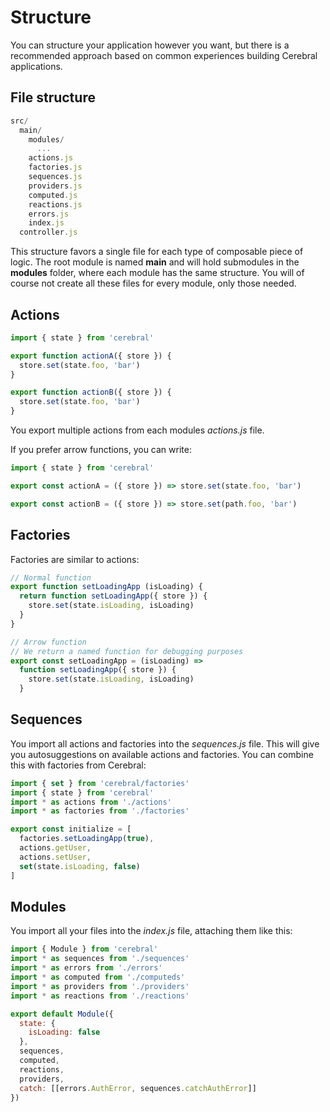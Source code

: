 # Structure

You can structure your application however you want, but there is a recommended approach based on common experiences building Cerebral applications.

## File structure

```js
src/
  main/
    modules/
      ...
    actions.js
    factories.js
    sequences.js
    providers.js
    computed.js
    reactions.js
    errors.js
    index.js
  controller.js
```

This structure favors a single file for each type of composable piece of logic. The root module is named **main** and will hold submodules in the **modules** folder, where each module has the same structure. You will of course not create all these files for every module, only those needed.

## Actions

```js
import { state } from 'cerebral'

export function actionA({ store }) {
  store.set(state.foo, 'bar')
}

export function actionB({ store }) {
  store.set(state.foo, 'bar')
}
```

You export multiple actions from each modules *actions.js* file.

If you prefer arrow functions, you can write:

```js
import { state } from 'cerebral'

export const actionA = ({ store }) => store.set(state.foo, 'bar')

export const actionB = ({ store }) => store.set(path.foo, 'bar')
```

## Factories

Factories are similar to actions:

```js
// Normal function
export function setLoadingApp (isLoading) {
  return function setLoadingApp({ store }) {
    store.set(state.isLoading, isLoading)
  }
}

// Arrow function
// We return a named function for debugging purposes
export const setLoadingApp = (isLoading) =>
  function setLoadingApp({ store }) {
    store.set(state.isLoading, isLoading)
  }
```

## Sequences

You import all actions and factories into the *sequences.js* file. This will give you autosuggestions on available actions and factories. You can combine this with factories from Cerebral:

```js
import { set } from 'cerebral/factories'
import { state } from 'cerebral'
import * as actions from './actions'
import * as factories from './factories'

export const initialize = [
  factories.setLoadingApp(true),
  actions.getUser,
  actions.setUser,
  set(state.isLoading, false)
]
```

## Modules

You import all your files into the *index.js* file, attaching them like this:

```js
import { Module } from 'cerebral'
import * as sequences from './sequences'
import * as errors from './errors'
import * as computed from './computeds'
import * as providers from './providers'
import * as reactions from './reactions'

export default Module({
  state: {
    isLoading: false
  },
  sequences,
  computed,
  reactions,
  providers,
  catch: [[errors.AuthError, sequences.catchAuthError]]
})
```
